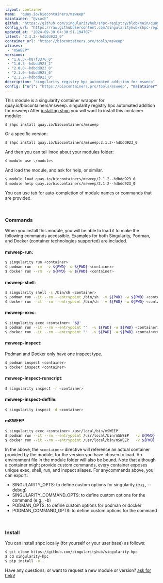 ```yaml
---
layout: container
name:  "quay.io/biocontainers/msweep"
maintainer: "@vsoch"
github: "https://github.com/singularityhub/shpc-registry/blob/main/quay.io/biocontainers/msweep/container.yaml"
config_url: "https://raw.githubusercontent.com/singularityhub/shpc-registry/main/quay.io/biocontainers/msweep/container.yaml"
updated_at: "2024-09-30 04:30:51.194707"
latest: "2.1.2--hdbdd923_0"
container_url: "https://biocontainers.pro/tools/msweep"
aliases:
 - "mSWEEP"
versions:
 - "1.6.3--h87f3376_0"
 - "1.6.3--hdbdd923_2"
 - "2.0.0--hdbdd923_0"
 - "2.1.0--hdbdd923_0"
 - "2.1.2--hdbdd923_0"
description: "singularity registry hpc automated addition for msweep"
config: {"url": "https://biocontainers.pro/tools/msweep", "maintainer": "@vsoch", "description": "singularity registry hpc automated addition for msweep", "latest": {"2.1.2--hdbdd923_0": "sha256:bf10298f572b9e82495581d3052ad2e83cc84eef51c6a2e70a537510cffe0944"}, "tags": {"1.6.3--h87f3376_0": "sha256:1f64851d3d1b9baba6036816e1770cdb4e61be4c0c960a0c52ba7d2b3ebc14db", "1.6.3--hdbdd923_2": "sha256:6710c75038dee8af6637700f216b0048eb9e9cb3593d1ce82fdc0f23d80eed14", "2.0.0--hdbdd923_0": "sha256:4b683fa7c4ac27c87384a87bd3d5cadad81e6947247cbd85436e964f21b3ab15", "2.1.0--hdbdd923_0": "sha256:6f74123aec6fce549d3f90b743da42bf10b9f46be367e1f234708c96d3d8a7fc", "2.1.2--hdbdd923_0": "sha256:bf10298f572b9e82495581d3052ad2e83cc84eef51c6a2e70a537510cffe0944"}, "docker": "quay.io/biocontainers/msweep", "aliases": {"mSWEEP": "/usr/local/bin/mSWEEP"}}
---
```


This module is a singularity container wrapper for quay.io/biocontainers/msweep.
singularity registry hpc automated addition for msweep
After [installing shpc](#install) you will want to install this container module:


```bash
$ shpc install quay.io/biocontainers/msweep
```

Or a specific version:

```bash
$ shpc install quay.io/biocontainers/msweep:2.1.2--hdbdd923_0
```

And then you can tell lmod about your modules folder:

```bash
$ module use ./modules
```

And load the module, and ask for help, or similar.

```bash
$ module load quay.io/biocontainers/msweep/2.1.2--hdbdd923_0
$ module help quay.io/biocontainers/msweep/2.1.2--hdbdd923_0
```

You can use tab for auto-completion of module names or commands that are provided.

<br>

### Commands

When you install this module, you will be able to load it to make the following commands accessible.
Examples for both Singularity, Podman, and Docker (container technologies supported) are included.

#### msweep-run:

```bash
$ singularity run <container>
$ podman run --rm  -v ${PWD} -w ${PWD} <container>
$ docker run --rm  -v ${PWD} -w ${PWD} <container>
```

#### msweep-shell:

```bash
$ singularity shell -s /bin/sh <container>
$ podman run --it --rm --entrypoint /bin/sh  -v ${PWD} -w ${PWD} <container>
$ docker run --it --rm --entrypoint /bin/sh  -v ${PWD} -w ${PWD} <container>
```

#### msweep-exec:

```bash
$ singularity exec <container> "$@"
$ podman run --it --rm --entrypoint ""  -v ${PWD} -w ${PWD} <container> "$@"
$ docker run --it --rm --entrypoint ""  -v ${PWD} -w ${PWD} <container> "$@"
```

#### msweep-inspect:

Podman and Docker only have one inspect type.

```bash
$ podman inspect <container>
$ docker inspect <container>
```

#### msweep-inspect-runscript:

```bash
$ singularity inspect -r <container>
```

#### msweep-inspect-deffile:

```bash
$ singularity inspect -d <container>
```


#### mSWEEP

```bash
$ singularity exec <container> /usr/local/bin/mSWEEP
$ podman run --it --rm --entrypoint /usr/local/bin/mSWEEP   -v ${PWD} -w ${PWD} <container> -c " $@"
$ docker run --it --rm --entrypoint /usr/local/bin/mSWEEP   -v ${PWD} -w ${PWD} <container> -c " $@"
```



In the above, the `<container>` directive will reference an actual container provided
by the module, for the version you have chosen to load. An environment file in the
module folder will also be bound. Note that although a container
might provide custom commands, every container exposes unique exec, shell, run, and
inspect aliases. For anycommands above, you can export:

 - SINGULARITY_OPTS: to define custom options for singularity (e.g., --debug)
 - SINGULARITY_COMMAND_OPTS: to define custom options for the command (e.g., -b)
 - PODMAN_OPTS: to define custom options for podman or docker
 - PODMAN_COMMAND_OPTS: to define custom options for the command

<br>

### Install

You can install shpc locally (for yourself or your user base) as follows:

```bash
$ git clone https://github.com/singularityhub/singularity-hpc
$ cd singularity-hpc
$ pip install -e .
```

Have any questions, or want to request a new module or version? [ask for help!](https://github.com/singularityhub/singularity-hpc/issues)